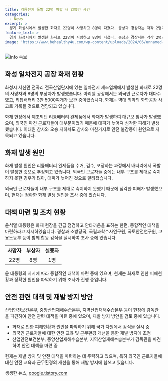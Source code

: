 ```yaml
---
title: 리튬전지 폭발 22명 피할 새 없었던 사건
categories:
  - News
excerpt: >
  경기 화성시에서 발생한 화재로 22명이 사망하고 8명이 다쳤다. 중상과 경상자는 각각 2명과 6명이며 외국인 실종자 1명이 있다. 대부분의 사망자가 외국인이며, 리튬배터리 완제품의 폭발이 화재의 원인으로 추정된다. 외국인 근로자들은 대피에 어려움을 겪었는데, 안전불감증이 이번 참사의 원인으로 지목되고 있다. 공장에서 근무한 외국인들은 내부 구조를 잘 알지 못해 대피가 늦어지는 등의 문제가 있었다. 해당 사건으로 인해 대통령이 긴급 점검을 실시하며 종합적인 대책 마련을 지시했다.
feature_text: >
  경기 화성시에서 발생한 화재로 22명이 사망하고 8명이 다쳤다. 중상과 경상자는 각각 2명과 6명이며 외국인 실종자 1명이 있다. 대부분의 사망자가 외국인이며, 리튬배터리 완제품의 폭발이 화재의 원인으로 추정된다. 외국인 근로자들은 대피에 어려움을 겪었는데, 안전불감증이 이번 참사의 원인으로 지목되고 있다. 공장에서 근무한 외국인들은 내부 구조를 잘 알지 못해 대피가 늦어지는 등의 문제가 있었다. 해당 사건으로 인해 대통령이 긴급 점검을 실시하며 종합적인 대책 마련을 지시했다.
image: 'https://www.behealthy4u.com/wp-content/uploads/2024/06/unnamed-file.png'
---
```


<p><img src="https://www.behealthy4u.com/wp-content/uploads/2024/06/unnamed-file.png" alt="info 속보" /></p>

<h2 data-ke-size="size26">화성 일차전지 공장 화재 현황</h2>

<p>화성시 서신면 전곡리 전곡산업단지에 있는 일차전지 제조업체에서 발생한 화재로 22명의 사망자와 8명의 부상자가 발생했습니다. 아리셀 공장에서는 외국인 근로자가 대다수였고, 리튬배터리 3만 5000여개가 보관 중이었습니다. 화재는 역대 최악의 화학공장 사고로 기록될 것으로 전망되고 있습니다.</p>

<p data-ke-size="size16">화재 현장에서 제조되던 리튬배터리 완제품에서 화재가 발생하여 대규모 참사가 발생했으며, 외국인 파견 근로자들이 대부분이었기 때문에 대피가 늦어져 심각한 피해가 발생했습니다. 이태원 참사와 오송 지하차도 참사와 마찬가지로 안전 불감증이 원인으로 지목되고 있습니다.</p>

<h2 data-ke-size="size24">화재 발생 원인</h2>

<p>화재 발생 원인은 리튬배터리 완제품을 수거, 검수, 포장하는 과정에서 배터리에서 폭발이 발생한 것으로 추정되고 있습니다. 외국인 근로자들 중에는 내부 구조를 제대로 숙지하지 못한 경우가 많아, 대피가 늦어진 것으로 알려졌습니다.</p>

<p data-ke-size="size16">외국인 근로자들이 내부 구조를 제대로 숙지하지 못했기 때문에 심각한 피해가 발생했으며, 현재는 정확한 화재 발생 원인을 조사 중에 있습니다.</p>

<h2 data-ke-size="size24">대책 마련 및 조치 현황</h2>

<p>윤석열 대통령은 화재 현장을 긴급 점검하고 안타까움을 표하는 한편, 종합적인 대책을 마련하라고 지시하였습니다. 경찰과 소방당국, 국립과학수사연구원, 국토안전연구원, 고용노동부 등이 함께 합동 감식을 실시하여 조사 중에 있습니다.</p>

<table>
    <tr>
        <td style="text-align: center; height: 17px;"><b>사망자</b></td>
        <td style="text-align: center; height: 17px;"><b>부상자</b></td>
        <td style="text-align: center; height: 17px;"><b>실종자</b></td>
    </tr>
    <tr>
        <td style="text-align: center; height: 17px;">22명</td>
        <td style="text-align: center; height: 17px;">8명</td>
        <td style="text-align: center; height: 17px;">1명</td>
    </tr>
</table>

<p data-ke-size="size16">윤 대통령의 지시에 따라 종합적인 대책이 마련 중에 있으며, 현재는 화재로 인한 피해현황과 정확한 원인을 파악하기 위해 조사가 진행 중입니다.</p>

<h2 data-ke-size="size24">안전 관련 대책 및 재발 방지 방안</h2>

<p>산업안전보건본부, 중앙산업재해수습본부, 지역산업재해수습본부 등이 현장에 감독관을 파견하여 안전 관련 대책을 마련 중에 있으며, 재발 방지 방안을 검토 중에 있습니다.</p>

<ul>
    <li>화재로 인한 피해현황과 원인을 파악하기 위해 국가 차원에서 감식을 실시 중</li>
    <li>외국인 근로자들에 대한 안전 교육 및 근무환경 개선을 통한 재발 방지에 초점</li>
    <li>산업안전보건본부, 중앙산업재해수습본부, 지역산업재해수습본부가 감독관을 파견하여 안전 대책을 마련 중</li>
</ul>

<p data-ke-size="size16">현재는 재발 방지 및 안전 대책을 마련하는 데 주력하고 있으며, 특히 외국인 근로자들에 대한 안전 교육과 근무환경의 개선을 통해 재발 방지에 힘쓰고 있습니다.</p>
생생한 뉴스, <a href="https://qoogle.tistory.com" rel="dofollow">qoogle.tistory.com</a>


